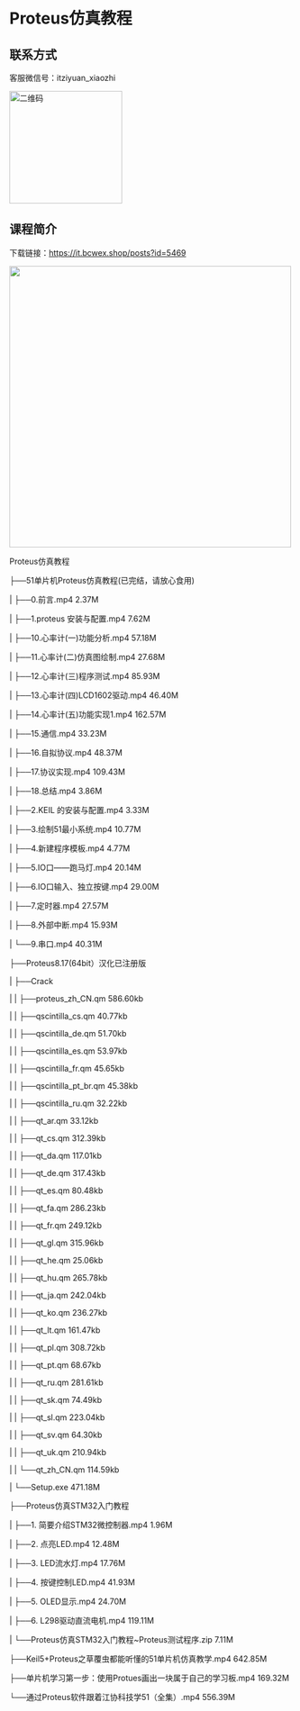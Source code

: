 # Proteus仿真教程

## 联系方式

客服微信号：itziyuan_xiaozhi

<img src="https://ziyuanyun.oss-cn-guangzhou.aliyuncs.com/common/20240614073449/666b82192834a.jpg" width="200" height="200" alt="二维码">

## 课程简介

下载链接：https://it.bcwex.shop/posts?id=5469

<img src="https://ziyuanyun.oss-cn-guangzhou.aliyuncs.com/yun/20241201162311/674c1cefbf6f5.jpg" width="500" alt="">

  Proteus仿真教程



 ├──51单片机Proteus仿真教程(已完结，请放心食用)

 | ├──0.前言.mp4 2.37M

 | ├──1.proteus 安装与配置.mp4 7.62M

 | ├──10.心率计(一)功能分析.mp4 57.18M

 | ├──11.心率计(二)仿真图绘制.mp4 27.68M

 | ├──12.心率计(三)程序测试.mp4 85.93M

 | ├──13.心率计(四)LCD1602驱动.mp4 46.40M

 | ├──14.心率计(五)功能实现1.mp4 162.57M

 | ├──15.通信.mp4 33.23M

 | ├──16.自拟协议.mp4 48.37M

 | ├──17.协议实现.mp4 109.43M

 | ├──18.总结.mp4 3.86M

 | ├──2.KEIL 的安装与配置.mp4 3.33M

 | ├──3.绘制51最小系统.mp4 10.77M

 | ├──4.新建程序模板.mp4 4.77M

 | ├──5.IO口——跑马灯.mp4 20.14M

 | ├──6.IO口输入、独立按键.mp4 29.00M

 | ├──7.定时器.mp4 27.57M

 | ├──8.外部中断.mp4 15.93M

 | └──9.串口.mp4 40.31M

 ├──Proteus8.17(64bit）汉化已注册版

 | ├──Crack

 | | ├──proteus_zh_CN.qm 586.60kb

 | | ├──qscintilla_cs.qm 40.77kb

 | | ├──qscintilla_de.qm 51.70kb

 | | ├──qscintilla_es.qm 53.97kb

 | | ├──qscintilla_fr.qm 45.65kb

 | | ├──qscintilla_pt_br.qm 45.38kb

 | | ├──qscintilla_ru.qm 32.22kb

 | | ├──qt_ar.qm 33.12kb

 | | ├──qt_cs.qm 312.39kb

 | | ├──qt_da.qm 117.01kb

 | | ├──qt_de.qm 317.43kb

 | | ├──qt_es.qm 80.48kb

 | | ├──qt_fa.qm 286.23kb

 | | ├──qt_fr.qm 249.12kb

 | | ├──qt_gl.qm 315.96kb

 | | ├──qt_he.qm 25.06kb

 | | ├──qt_hu.qm 265.78kb

 | | ├──qt_ja.qm 242.04kb

 | | ├──qt_ko.qm 236.27kb

 | | ├──qt_lt.qm 161.47kb

 | | ├──qt_pl.qm 308.72kb

 | | ├──qt_pt.qm 68.67kb

 | | ├──qt_ru.qm 281.61kb

 | | ├──qt_sk.qm 74.49kb

 | | ├──qt_sl.qm 223.04kb

 | | ├──qt_sv.qm 64.30kb

 | | ├──qt_uk.qm 210.94kb

 | | └──qt_zh_CN.qm 114.59kb

 | └──Setup.exe 471.18M

 ├──Proteus仿真STM32入门教程

 | ├──1. 简要介绍STM32微控制器.mp4 1.96M

 | ├──2. 点亮LED.mp4 12.48M

 | ├──3. LED流水灯.mp4 17.76M

 | ├──4. 按键控制LED.mp4 41.93M

 | ├──5. OLED显示.mp4 24.70M

 | ├──6. L298驱动直流电机.mp4 119.11M

 | └──Proteus仿真STM32入门教程~Proteus测试程序.zip 7.11M

 ├──Keil5+Proteus之草覆虫都能听懂的51单片机仿真教学.mp4 642.85M

 ├──单片机学习第一步：使用Protues画出一块属于自己的学习板.mp4 169.32M

 └──通过Proteus软件跟着江协科技学51（全集）.mp4 556.39M

  